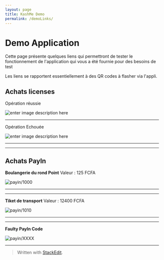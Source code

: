```yaml
---
layout: page
title: KashMe Demo
permalink: /demoLinks/
---
```


# Demo Application 

Cette page présente quelques liens qui permettront de tester le fonctionnement de l'application qui vous a été fournie pour des besoins de test

Les liens se rapportent essentiellement à des QR codes à flasher via l'appli.

## Achats licenses

Opération réussie

![enter image description here](http://chart.apis.google.com/chart?cht=qr&chs=300x300&chl=prt/XXMRC&chld=H%7C0)

<hr>

Opération Echouée

![enter image description here](http://chart.apis.google.com/chart?cht=qr&chs=300x300&chl=prt/DCE01&chld=H%7C0)
<hr>
<hr>

## Achats PayIn


**Boulangerie du rond Point**
Valeur :  125 FCFA

![payin/1000
](http://chart.apis.google.com/chart?cht=qr&chs=300x300&chl=payin/1000&chld=H%7C0) 

<hr/>
<hr/>

**Tiket de transport**
Valeur :  12400 FCFA

![payin/1010
](http://chart.apis.google.com/chart?cht=qr&chs=300x300&chl=payin/1010&chld=H%7C0) 

<hr/>
<hr/>




**Faulty PayIn Code**


![payin/XXXX
](http://chart.apis.google.com/chart?cht=qr&chs=300x300&chl=payin/XXXX&chld=H%7C0)

<hr>

> Written with [StackEdit](https://stackedit.io/).
